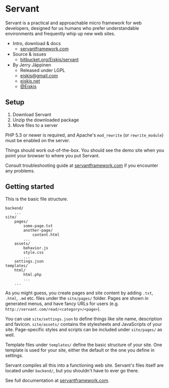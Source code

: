 
# Servant

Servant is a practical and approachable micro framework for web developers, designed for us humans who prefer understandable environments and frequently whip up new web sites.

- Intro, download & docs
	- [servantframework.com](http://servantframework.com/)
- Source & issues
	- [bitbucket.org/Eiskis/servant](http://bitbucket.org/Eiskis/servant/)
- By Jerry Jäppinen
	- Released under LGPL
	- [eiskis@gmail.com](mailto:eiskis@gmail.com)
	- [eiskis.net](http://eiskis.net/)
	- [@Eiskis](https://twitter.com/Eiskis)



## Setup

1. Download Servant
2. Unzip the downloaded package
3. Move files to a server

PHP 5.3 or newer is required, and Apache's `mod_rewrite` (or `rewrite_module`) must be enabled on the server.

Things should work out-of-the-box. You should see the demo site when you point your browser to where you put Servant.

Consult troubleshooting guide at [servantframework.com](http://servantframework.com/read/guides/troubleshooting) if you encounter any problems.



## Getting started

This is the basic file structure.

	backend/
		...
	site/
		pages/
			some-page.txt
			another-page/
				content.html
			...
		assets/
			behavior.js
			style.css
			...
		settings.json
	templates/
		html/
			html.php
			...
		...

As you might guess, you create pages and site content by adding `.txt`, `.html`, `.md` etc. files under the `site/pages/` folder. Pages are shown in generated menus, and have fancy URLs for users (e.g. `http://servant.com/read/<category>/<page>`).

You can use `site/settings.json` to define things like site name, description and favicon. `site/assets/` contains the stylesheets and JavaScripts of your site. Page-specific styles and scripts can be included under `site/pages/` as well.

Template files under `templates/` define the basic structure of your site. One template is used for your site, either the default or the one you define in settings.

Servant compiles all this into a functioning web site. Servant's files itself are located under `backend/`, but you shouldn't have to ever go there.

See full documentation at [servantframework.com](http://servantframework.com/).
